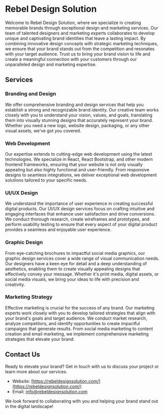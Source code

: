 # Rebel Design Solution

Welcome to Rebel Design Solution, where we specialize in creating memorable brands through exceptional design and marketing services. Our team of talented designers and marketing experts collaborates to develop unique and captivating brand identities that leave a lasting impact. By combining innovative design concepts with strategic marketing techniques, we ensure that your brand stands out from the competition and resonates with your target audience. Trust us to bring your brand vision to life and create a meaningful connection with your customers through our unparalleled design and marketing expertise.

## Services

### Branding and Design

We offer comprehensive branding and design services that help you establish a strong and recognizable brand identity. Our creative team works closely with you to understand your vision, values, and goals, translating them into visually stunning designs that accurately represent your brand. Whether you need a new logo, website design, packaging, or any other visual assets, we've got you covered.

### Web Development

Our expertise extends to cutting-edge web development using the latest technologies. We specialize in React, React Bootstrap, and other modern frontend frameworks, ensuring that your website is not only visually appealing but also highly functional and user-friendly. From responsive designs to seamless integrations, we deliver exceptional web development solutions tailored to your specific needs.

### UI/UX Design

We understand the importance of user experience in creating successful digital products. Our UI/UX design services focus on crafting intuitive and engaging interfaces that enhance user satisfaction and drive conversions. We conduct thorough research, create wireframes and prototypes, and perform usability testing to ensure that every aspect of your digital product provides a seamless and enjoyable user experience.

### Graphic Design

From eye-catching brochures to impactful social media graphics, our graphic design services cover a wide range of visual communication needs. Our designers have a keen eye for detail and a deep understanding of aesthetics, enabling them to create visually appealing designs that effectively convey your message. Whether it's print media, digital assets, or social media visuals, we bring your ideas to life with precision and creativity.

### Marketing Strategy

Effective marketing is crucial for the success of any brand. Our marketing experts work closely with you to develop tailored strategies that align with your brand's goals and target audience. We conduct market research, analyze competitors, and identify opportunities to create impactful campaigns that generate results. From social media marketing to content creation and email marketing, we implement comprehensive marketing strategies that elevate your brand.

## Contact Us

Ready to elevate your brand? Get in touch with us to discuss your project or learn more about our services.

- Website: [https://rebeldesignsolution.com/](https://rebeldesignsolution.com/)
- Email: info@rebeldesignsolution.com

We look forward to collaborating with you and helping your brand stand out in the digital landscape!